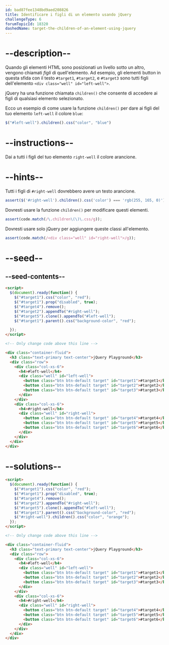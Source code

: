 ```yaml
---
id: bad87fee1348bd9aed208826
title: Identificare i figli di un elemento usando jQuery
challengeType: 6
forumTopicId: 18320
dashedName: target-the-children-of-an-element-using-jquery
---
```


# --description--

Quando gli elementi HTML sono posizionati un livello sotto un altro, vengono chiamati <dfn>figli</dfn> di quell'elemento. Ad esempio, gli elementi button in questa sfida con il testo `#target1`, `#target2`, e `#target3` sono tutti figli dell'elemento `<div class="well" id="left-well">`.

jQuery ha una funzione chiamata `children()` che consente di accedere ai figli di qualsiasi elemento selezionato.

Ecco un esempio di come usare la funzione `children()` per dare ai figli del tuo elemento `left-well` il colore `blue`:

```js
$("#left-well").children().css("color", "blue")
```

# --instructions--

Dai a tutti i figli del tuo elemento `right-well` il colore arancione.

# --hints--

Tutti i figli di `#right-well` dovrebbero avere un testo arancione.

```js
assert($('#right-well').children().css('color') === 'rgb(255, 165, 0)');
```

Dovresti usare la funzione `children()` per modificare questi elementi.

```js
assert(code.match(/\.children\(\)\.css/g));
```

Dovresti usare solo jQuery per aggiungere queste classi all'elemento.

```js
assert(code.match(/<div class="well" id="right-well">/g));
```

# --seed--

## --seed-contents--

```html
<script>
  $(document).ready(function() {
    $("#target1").css("color", "red");
    $("#target1").prop("disabled", true);
    $("#target4").remove();
    $("#target2").appendTo("#right-well");
    $("#target5").clone().appendTo("#left-well");
    $("#target1").parent().css("background-color", "red");

  });
</script>

<!-- Only change code above this line -->

<div class="container-fluid">
  <h3 class="text-primary text-center">jQuery Playground</h3>
  <div class="row">
    <div class="col-xs-6">
      <h4>#left-well</h4>
      <div class="well" id="left-well">
        <button class="btn btn-default target" id="target1">#target1</button>
        <button class="btn btn-default target" id="target2">#target2</button>
        <button class="btn btn-default target" id="target3">#target3</button>
      </div>
    </div>
    <div class="col-xs-6">
      <h4>#right-well</h4>
      <div class="well" id="right-well">
        <button class="btn btn-default target" id="target4">#target4</button>
        <button class="btn btn-default target" id="target5">#target5</button>
        <button class="btn btn-default target" id="target6">#target6</button>
      </div>
    </div>
  </div>
</div>
```

# --solutions--

```html
<script>
  $(document).ready(function() {
    $("#target1").css("color", "red");
    $("#target1").prop("disabled", true);
    $("#target4").remove();
    $("#target2").appendTo("#right-well");
    $("#target5").clone().appendTo("#left-well");
    $("#target1").parent().css("background-color", "red");
    $("#right-well").children().css("color", "orange");
  });
</script>

<!-- Only change code above this line -->

<div class="container-fluid">
  <h3 class="text-primary text-center">jQuery Playground</h3>
  <div class="row">
    <div class="col-xs-6">
      <h4>#left-well</h4>
      <div class="well" id="left-well">
        <button class="btn btn-default target" id="target1">#target1</button>
        <button class="btn btn-default target" id="target2">#target2</button>
        <button class="btn btn-default target" id="target3">#target3</button>
      </div>
    </div>
    <div class="col-xs-6">
      <h4>#right-well</h4>
      <div class="well" id="right-well">
        <button class="btn btn-default target" id="target4">#target4</button>
        <button class="btn btn-default target" id="target5">#target5</button>
        <button class="btn btn-default target" id="target6">#target6</button>
      </div>
    </div>
  </div>
</div>
```
